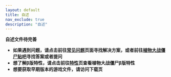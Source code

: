 ```yaml
---
layout: default
title: 自述
nav_exclude: true
description: "自述"
---
```


**自述文件待完善**

* **如果遇到问题，请点击前往[常见问题](/problems.html)页面寻找解决方案，或者前往[植物大战僵尸贴吧](https://tieba.baidu.com/f?kw=植物大战僵尸)寻找答案或者提问**
* **想了解β版特性，请点击前往[特性](/features.html)页查看植物大战僵尸β版特性**
* **想要获取早期版本的游戏文件，请访问下载页**